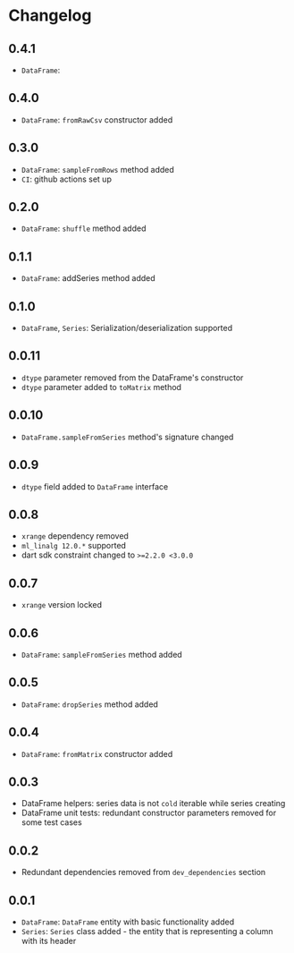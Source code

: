 # Changelog

## 0.4.1
- `DataFrame`: 

## 0.4.0
- `DataFrame`: `fromRawCsv` constructor added

## 0.3.0
- `DataFrame`: `sampleFromRows` method added
- `CI`: github actions set up

## 0.2.0
- `DataFrame`: `shuffle` method added

## 0.1.1
- `DataFrame`: addSeries method added

## 0.1.0
- `DataFrame`, `Series`: Serialization/deserialization supported

## 0.0.11
- `dtype` parameter removed from the DataFrame's constructor
- `dtype` parameter added to `toMatrix` method

## 0.0.10
- `DataFrame.sampleFromSeries` method's signature changed 

## 0.0.9
- `dtype` field added to `DataFrame` interface

## 0.0.8
- `xrange` dependency removed
- `ml_linalg 12.0.*` supported
- dart sdk constraint changed to `>=2.2.0 <3.0.0`

## 0.0.7
- `xrange` version locked

## 0.0.6
- `DataFrame`: `sampleFromSeries` method added

## 0.0.5
- `DataFrame`: `dropSeries` method added

## 0.0.4
- `DataFrame`: `fromMatrix` constructor added

## 0.0.3
- DataFrame helpers: series data is not `cold` iterable while series creating
- DataFrame unit tests: redundant constructor parameters removed for some test cases

## 0.0.2
- Redundant dependencies removed from `dev_dependencies` section

## 0.0.1
- `DataFrame`: `DataFrame` entity with basic functionality added
- `Series`: `Series` class added - the entity that is representing a column with its header
